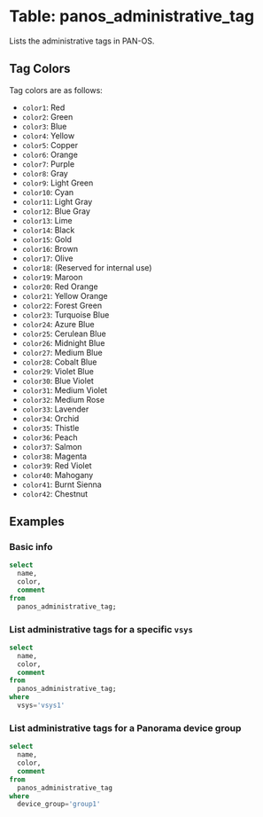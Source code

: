 # Table: panos_administrative_tag

Lists the administrative tags in PAN-OS.

## Tag Colors

Tag colors are as follows:

* `color1`: Red
* `color2`: Green
* `color3`: Blue
* `color4`: Yellow
* `color5`: Copper
* `color6`: Orange
* `color7`: Purple
* `color8`: Gray
* `color9`: Light Green
* `color10`: Cyan
* `color11`: Light Gray
* `color12`: Blue Gray
* `color13`: Lime
* `color14`: Black
* `color15`: Gold
* `color16`: Brown
* `color17`: Olive
* `color18`: (Reserved for internal use)
* `color19`: Maroon
* `color20`: Red Orange
* `color21`: Yellow Orange
* `color22`: Forest Green
* `color23`: Turquoise Blue
* `color24`: Azure Blue
* `color25`: Cerulean Blue
* `color26`: Midnight Blue
* `color27`: Medium Blue
* `color28`: Cobalt Blue
* `color29`: Violet Blue
* `color30`: Blue Violet
* `color31`: Medium Violet
* `color32`: Medium Rose
* `color33`: Lavender
* `color34`: Orchid
* `color35`: Thistle
* `color36`: Peach
* `color37`: Salmon
* `color38`: Magenta
* `color39`: Red Violet
* `color40`: Mahogany
* `color41`: Burnt Sienna
* `color42`: Chestnut

## Examples

### Basic info

```sql
select
  name,
  color,
  comment
from
  panos_administrative_tag;
```

### List administrative tags for a specific `vsys`

```sql
select
  name,
  color,
  comment
from
  panos_administrative_tag;
where
  vsys='vsys1'
```

### List administrative tags for a **Panorama** device group

```sql
select
  name,
  color,
  comment
from
  panos_administrative_tag
where
  device_group='group1'
```

